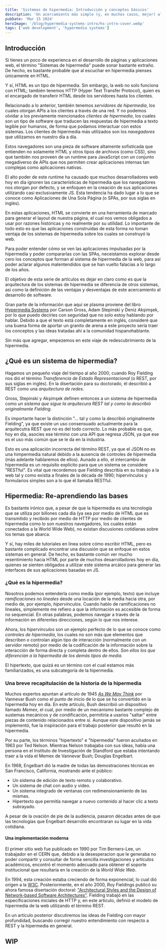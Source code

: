 ```yaml
---
title: 'Sistemas de hipermedia: Introducción y conceptos básicos'
description: 'Un acercamiento más simple (y, en muchos casos, mejor) al desarrollo de aplicaciones web.'
pubDate: 'Mar 15 2024'
heroImage: '/blog/hypermedia-systems-intro/hs-intro-cover.webp'
tags: ['web development', 'hypermedia systems']
---
```


## Introducción

Si tienes un poco de experienca en el desarrollo de páginas y aplicaciones web, el término "Sistemas de hipermedia" puede sonar bastante extraño. De hecho, es bastante probable que al escuchar en hipermedia pienses únicamente en HTML.

Y sí, HTML es un tipo de hipermedia. Sin embargo, la web no solo funciona con HTML; también tenemos HTTP (Hyper Text Transfer Protocol), quien es el encargado de transferir HTML desde los servidores hasta los clientes.

Relacionado a lo anterior, también tenemos _servidores de hipermedia_, los cuales otorgan APIs a los clientes a través de una red. Y no podemos olvidar a los previamente mencionados _clientes de hipermedia_, los cuales son un tipo de software que traducen las respuestas de hipermedia a texto legible por humanos, de forma que podamos interactuar con estos sistemas. Los clientes de hipermedia más utilizados son los _navegadores_ que utilizamos en nuestro día a día.

Estos navegadores son una pieza de software altamente sofisticada que entienden no solamente HTML y otros tipos de archivos (como CSS), sino que también nos proveen de un runtime para JavaScript con un conjunto megadiverso de APIs que nos permiten crear aplicaciones internas tan complejas como aplicaciones nativas.

El alto poder de este runtime ha causado que muchos desarrolladores web hoy en día ignoren las características de hipermedia que los navegadores nos otorgan por defecto, y se enfoquen en la creación de sus aplicaciones utilizando casi exclusivamente JS. Esta tendencia ha dado lugar a lo que se conoce como Aplicaciones de Una Sola Página (o SPAs, por sus siglas en inglés).

En estas aplicaciones, HTML se convierte en una herramienta de marcado para generar el layout de nuestra página, el cual nos vemos obligados a usar por razones históricas y no realmente por su utilidad. Lo importante de todo esto es que las aplicaciones construidas de esta forma no toman ventaja de los sistemas de hipermedia sobre los cuales se construyó la web.

Para poder entender cómo se ven las aplicaciones impulsadas por la hipermedia y poder compararlas con las SPAs, neceistamos explorar desde cero los conceptos que forman al sistema de hipermedia de la web, para así poder aclarar algunos malentendidos que se han vuelto falacias a lo largo de los años.

El objetivo de esta serie de artículos es dejar en claro como es que la arquitectura de los sistemas de hipermedia se diferencia de otros sistemas, asi como la definición de las ventajas y desventajas de este acercamiento al desarrollo de software.

Gran parte de la información que aquí se plasma proviene del libro [Hypermedia Systems](https://hypermedia.systems/book/contents/) por Carson Gross, Adam Stepinski y Deni̇z Akşi̇mşek, por lo que puedo decirles con seguridad que no solo estoy hablando por hablar. Debido a que el texto está completamente en inglés, consideré que una buena forma de aportar un granito de arena a este proyecto sería traer los conceptos y las ideas tratadas ahí a la comunidad hispanohablante.

Sin más que agregar, empezemos en este viaje de redescubrimiento de la hipermedia.

## ¿Qué es un sistema de hipermedia?

Hagamos un pequeño viaje del tiempo al año 2000; cuando Roy Fielding nos dió el término _Transferencia de Estado Representacional_ (o REST, por sus siglas en inglés). En la disertación para su doctorado, él describió a REST como una _arquitectura de redes_.

Gross, Stepinski y Akşi̇mşek definen entonces a un sistema de hipermedia como _un sistema que sigue la arquitecura REST tal y como la describió originalmente Fielding_.

Es importante hacer la distinción "... tal y como la describió originalmente Fielding", ya que existe un uso consensuado actualmente para la arquitecutra REST que no es del todo correcto. Lo más probable es que, hoy en día, asocies ese término con una API que regresa JSON, ya que ese es el uso más común que se le da en la industria.

Esto es una aplicación incorrecta del término REST, ya que el JSON no es una himpermedia natural debido a la ausencia de controles de hipermedia (más adelante hablaremos de ellos). Aunado a ello, el intercambio de hipermedia es un requisito explícito para que un sistema se considere "RESTful". Es vital que recordemos que Fielding describía en su trabajo a la web tal y como existía a finales de la década de 1990; hipervínculos y formularios simples son a lo que él llamaba RESTful.

## Hipermedia: Re-aprendiendo las bases

Es bastante irónico que, a pesar de que la hipermedia es una tecnología que se utiliza por billones cada día (ya sea por medio de HTML que es transmitido y recibido por medio de HTTP por medio de clientes de hipermedia como lo son nuestros navegadores, los cuales están conectados a la World Wide Web), no existan discusiones cotidianas sobre los temas que abarca.

Y sí, hay miles de tutoriales en linea sobre cómo escribir HTML, pero es bastante complicado encontrar una discusión que se enfoque en estos sistemas en general. De hecho, es bastante común ver mucho resentimiento hacia HTML por parte de muchos desarrolladores hoy en día, quienes se sienten obligados a utilizar este sistema arcáico para generar las interfaces de sus aplicaciones basadas en JS.

### ¿Qué es la hipermedia?

Nosotros podemos entenderla como media (por ejemplo, texto) que incluye _ramificaciones no lineales_ desde una locación de la media hacia otra, por medio de, por ejemplo, _hipervínculos_. Cuando hablo de ramificaciones no lineales, simplemente me refiero a que la información es accesible de forma no sequencial. En otras palabras, podemos navegar a través de la información en diferentes direcciones, según lo que nos interese.

Ahora, los _hipervínculos_ son un ejemplo perfecto de lo que se conoce como _controles de hipermedia_, los cuales no son más que elementos que describen o controlan algún tipo de interacción (normalmente con un servidor remoto) por medio de la codificación de la información sobre la interacción de forma directa y completa dentro de ellos. _Son ellos los que diferencían a la hipermedia de los demás tipos de media._

El hipertexto, que quizá es un término con el cual estamos más familiarizados, es una subcategoría de la hipermedia.

### Una breve recapitulación de la historia de la hipermedia

Muchos expertos apuntan al artículo de 1945 [_As We May Think_](https://archive.org/details/as-we-may-think/mode/2up) por Vannevar Bush como el punto de inicio de lo que se ha convertido en la hipermedia hoy en día. En este artículo, Bush describió un dispositivo llamado _Memex_, el cual, por medio de un mecanismo bastante complejo de sustemas mecánicos y de condificación, permitiría a usarios "saltar" entre piezas de contenido relacionados entre sí. Aunque este dispositivo jamás se implementó, fue la inspiración para el trabajo posterior que resultó en la hipermedia.

Por su parte, los términos "hipertexto" e "hipermedia" fueron acuñados en 1963 por Ted Nelson. Mientras Nelson trabajaba con sus ideas, había una persona en el Instituto de Investigación de Standford que estaba intentando traer a la vida el Memex de Vannevar Bush; Douglas Engelbart.

En 1968, Engelbart dió la madre de todas las demostraciones técnicas en San Francisco, California, mostrando ante el público:

- Un sistema de edición de texto remoto y colaborativo.
- Un sistema de chat con audio y video.
- Un sistema integrado de ventanas con redimensionamiento de las mismas.
- Hipertexto que permitía navegar a nuevo contenido al hacer clic a texto subrayado.

A pesar de la ovación de pie de la audiencia, pasaron décadas antes de que las tecnologías que Engelbart desarrollo encontraran su lugar en la vida cotidiana.

#### Una implementación moderna

El primer sitio web fue publicado en 1990 por Tim Berners-Lee, un trabajador en el CERN que, debido a la desesperacion que le generaba no poder compartir y consultar de forma sencilla investigaciones y artículos académicos, encontró el momento adecuado para obtener el soporte institucional que resultaría en la creación de la _World Wide Web_.

En 1994, esta creación estaba creciendo de forma exponencial, lo cual dió origen a la [W3C](https://www.w3.org). Posteriormente, en el año 2000, Roy Fieldings publicó su ahora famosa disertación doctoral: ["Architectural Styles and the Design of Network-based Software Architectures"](https://ics.uci.edu/~fielding/pubs/dissertation/top.htm). Fielding trabajó en las especificaciones iniciales de HTTP y, en este artículo, definió el modelo de hipermedia de la web utilizando el término REST.

En un artículo posterior discutiremos las ideas de Fielding con mayor profundidad, buscando corregir nuestro entendimiento con respecto a REST y la hipermedia en general.

## WIP
